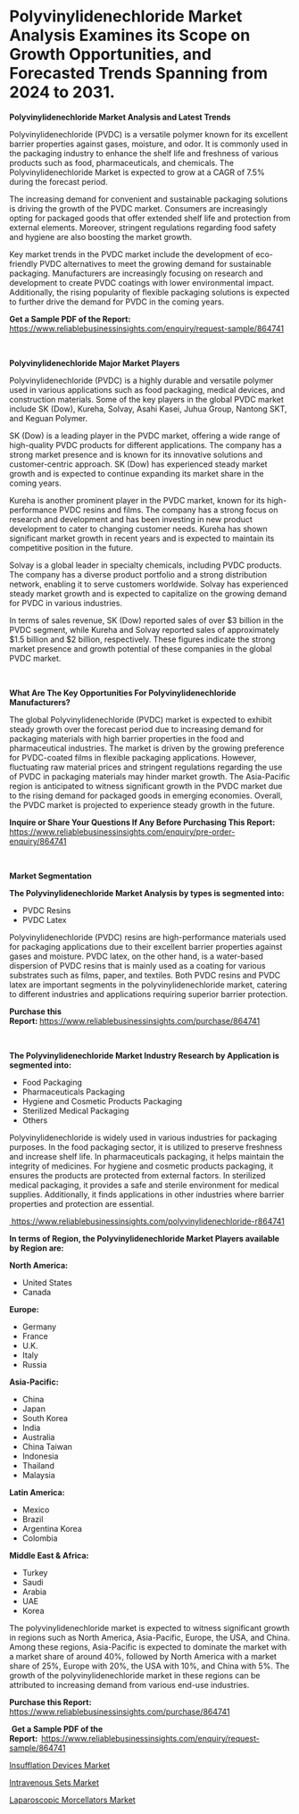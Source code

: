 <p><h1>Polyvinylidenechloride Market Analysis Examines its Scope on Growth Opportunities, and Forecasted Trends Spanning from 2024 to 2031.</h1></p><p><strong>Polyvinylidenechloride Market Analysis and Latest Trends</strong></p>
<p><p>Polyvinylidenechloride (PVDC) is a versatile polymer known for its excellent barrier properties against gases, moisture, and odor. It is commonly used in the packaging industry to enhance the shelf life and freshness of various products such as food, pharmaceuticals, and chemicals. The Polyvinylidenechloride Market is expected to grow at a CAGR of 7.5% during the forecast period. </p><p>The increasing demand for convenient and sustainable packaging solutions is driving the growth of the PVDC market. Consumers are increasingly opting for packaged goods that offer extended shelf life and protection from external elements. Moreover, stringent regulations regarding food safety and hygiene are also boosting the market growth. </p><p>Key market trends in the PVDC market include the development of eco-friendly PVDC alternatives to meet the growing demand for sustainable packaging. Manufacturers are increasingly focusing on research and development to create PVDC coatings with lower environmental impact. Additionally, the rising popularity of flexible packaging solutions is expected to further drive the demand for PVDC in the coming years.</p></p>
<p><strong>Get a Sample PDF of the Report:&nbsp;</strong> <a href="https://www.reliablebusinessinsights.com/enquiry/request-sample/864741">https://www.reliablebusinessinsights.com/enquiry/request-sample/864741</a></p>
<p>&nbsp;</p>
<p><strong>Polyvinylidenechloride Major Market Players</strong></p>
<p><p>Polyvinylidenechloride (PVDC) is a highly durable and versatile polymer used in various applications such as food packaging, medical devices, and construction materials. Some of the key players in the global PVDC market include SK (Dow), Kureha, Solvay, Asahi Kasei, Juhua Group, Nantong SKT, and Keguan Polymer.</p><p>SK (Dow) is a leading player in the PVDC market, offering a wide range of high-quality PVDC products for different applications. The company has a strong market presence and is known for its innovative solutions and customer-centric approach. SK (Dow) has experienced steady market growth and is expected to continue expanding its market share in the coming years.</p><p>Kureha is another prominent player in the PVDC market, known for its high-performance PVDC resins and films. The company has a strong focus on research and development and has been investing in new product development to cater to changing customer needs. Kureha has shown significant market growth in recent years and is expected to maintain its competitive position in the future.</p><p>Solvay is a global leader in specialty chemicals, including PVDC products. The company has a diverse product portfolio and a strong distribution network, enabling it to serve customers worldwide. Solvay has experienced steady market growth and is expected to capitalize on the growing demand for PVDC in various industries.</p><p>In terms of sales revenue, SK (Dow) reported sales of over $3 billion in the PVDC segment, while Kureha and Solvay reported sales of approximately $1.5 billion and $2 billion, respectively. These figures indicate the strong market presence and growth potential of these companies in the global PVDC market.</p></p>
<p>&nbsp;</p>
<p><strong>What Are The Key Opportunities For Polyvinylidenechloride Manufacturers?</strong></p>
<p><p>The global Polyvinylidenechloride (PVDC) market is expected to exhibit steady growth over the forecast period due to increasing demand for packaging materials with high barrier properties in the food and pharmaceutical industries. The market is driven by the growing preference for PVDC-coated films in flexible packaging applications. However, fluctuating raw material prices and stringent regulations regarding the use of PVDC in packaging materials may hinder market growth. The Asia-Pacific region is anticipated to witness significant growth in the PVDC market due to the rising demand for packaged goods in emerging economies. Overall, the PVDC market is projected to experience steady growth in the future.</p></p>
<p><strong>Inquire or Share Your Questions If Any Before Purchasing This Report:</strong> <a href="https://www.reliablebusinessinsights.com/enquiry/pre-order-enquiry/864741">https://www.reliablebusinessinsights.com/enquiry/pre-order-enquiry/864741</a></p>
<p>&nbsp;</p>
<p><strong>Market Segmentation</strong></p>
<p><strong>The Polyvinylidenechloride Market Analysis by types is segmented into:</strong></p>
<p><ul><li>PVDC Resins</li><li>PVDC Latex</li></ul></p>
<p><p>Polyvinylidenechloride (PVDC) resins are high-performance materials used for packaging applications due to their excellent barrier properties against gases and moisture. PVDC latex, on the other hand, is a water-based dispersion of PVDC resins that is mainly used as a coating for various substrates such as films, paper, and textiles. Both PVDC resins and PVDC latex are important segments in the polyvinylidenechloride market, catering to different industries and applications requiring superior barrier protection.</p></p>
<p><strong>Purchase this Report:&nbsp;</strong><a href="https://www.reliablebusinessinsights.com/purchase/864741">https://www.reliablebusinessinsights.com/purchase/864741</a></p>
<p>&nbsp;</p>
<p><strong>The Polyvinylidenechloride Market Industry Research by Application is segmented into:</strong></p>
<p><ul><li>Food Packaging</li><li>Pharmaceuticals Packaging</li><li>Hygiene and Cosmetic Products Packaging</li><li>Sterilized Medical Packaging</li><li>Others</li></ul></p>
<p><p>Polyvinylidenechloride is widely used in various industries for packaging purposes. In the food packaging sector, it is utilized to preserve freshness and increase shelf life. In pharmaceuticals packaging, it helps maintain the integrity of medicines. For hygiene and cosmetic products packaging, it ensures the products are protected from external factors. In sterilized medical packaging, it provides a safe and sterile environment for medical supplies. Additionally, it finds applications in other industries where barrier properties and protection are essential.</p></p>
<p><a href="https://www.reliablebusinessinsights.com/polyvinylidenechloride-r864741">&nbsp;https://www.reliablebusinessinsights.com/polyvinylidenechloride-r864741</a></p>
<p><strong>In terms of Region, the Polyvinylidenechloride Market Players available by Region are:</strong></p>
<p>
    <p> <strong> North America: </strong>
        <ul>
            <li>United States</li>
            <li>Canada</li>
        </ul>
        </p> 
    <p> <strong> Europe: </strong>
        <ul>
            <li>Germany</li>
            <li>France</li>
            <li>U.K.</li>
            <li>Italy</li>
            <li>Russia</li>
        </ul>
        </p> 
    <p> <strong> Asia-Pacific: </strong>
        <ul>
            <li>China</li>
            <li>Japan</li>
            <li>South Korea</li>
            <li>India</li>
            <li>Australia</li>
            <li>China Taiwan</li>
            <li>Indonesia</li>
            <li>Thailand</li>
            <li>Malaysia</li>
        </ul>
        </p> 
    <p> <strong> Latin America: </strong>
        <ul>
            <li>Mexico</li>
            <li>Brazil</li>
            <li>Argentina Korea</li>
            <li>Colombia</li>
        </ul>
        </p> 
    <p> <strong> Middle East & Africa: </strong>
        <ul>
            <li>Turkey</li>
            <li>Saudi</li>
            <li>Arabia</li>
            <li>UAE</li>
            <li>Korea</li>
        </ul>
    </p>
    </p>
<p><p>The polyvinylidenechloride market is expected to witness significant growth in regions such as North America, Asia-Pacific, Europe, the USA, and China. Among these regions, Asia-Pacific is expected to dominate the market with a market share of around 40%, followed by North America with a market share of 25%, Europe with 20%, the USA with 10%, and China with 5%. The growth of the polyvinylidenechloride market in these regions can be attributed to increasing demand from various end-use industries.</p></p>
<p><strong>Purchase this Report: </strong><a href="https://www.reliablebusinessinsights.com/purchase/864741">https://www.reliablebusinessinsights.com/purchase/864741</a></p>
<p>&nbsp;<strong>Get a Sample PDF of the Report:&nbsp;&nbsp;</strong><a href="https://www.reliablebusinessinsights.com/enquiry/request-sample/864741">https://www.reliablebusinessinsights.com/enquiry/request-sample/864741</a></p>
<p><strong></strong></p>
<p><p><a href="https://view.publitas.com/reportprime-1/insufflation-devices-market-report-by-product-type-disposable-insufflation-devices-reusable-insufflation-devices-end-use-hospital-clinic-and-region-2024-2031/">Insufflation Devices Market</a></p><p><a href="https://view.publitas.com/reportprime-1/intravenous-sets-market-a-global-and-regional-analysis-focus-on-region-country-level-analysis-and-competitive-landscape-analysis-and-forecast-2024-2031/">Intravenous Sets Market</a></p><p><a href="https://view.publitas.com/reportprime-1/global-laparoscopic-morcellators-market-share-and-growth-opportunities-and-market-size-growing-with-a-cagr-of-13-7-for-period-from-2024-2031/">Laparoscopic Morcellators Market</a></p></p>